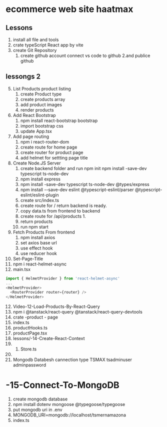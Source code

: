 # ecommerce web site haatmax

## Lessons

1. install all file and tools
2. crate typeScript React app by vite
3. create Git Repository
   1. create github account
      connect vs code to github
      2.and publice github

## lessongs 2

5. List Products product listing
   1. create Product type
   2. create products array
   3. add product images
   4. render products
6. Add React Bootstrap
   1. npm install react-bootstrap bootstrap
   2. import bootstrap css
   3. update App.tsx
7. Add page routing
   1. npm i react-router-dom
   2. create route for home page
   3. create router for product page
   4. add helmet for settting page title
8. Create Node.JS Server
   1. create backend folder and run npm init
      npm install -save-dev typescript ts-node-dev
   2. npm install express
   3. npm install -save-dev typescript ts-node-dev @types/express
   4. npm install --save-dev eslint @typescript-eslint/parser @typescript-eslint/eslint-plugin
   5. create src/index.ts
   6. create route for / return backend is ready.
   7. copy data.ts from frontend to backend
   8. create route for /api/products
      1.
   9. return products
   10. run npm start
9. Fetch Products From frontend
   1. npm install axios
   2. set axios base url
   3. use effect hook
   4. use reducer hook
10. Set-Page-Title
11. npm i react-helmet-async
12. main.tsx

```js
import { HelmetProvider } from 'react-helmet-async'
...
<HelmetProvider>
  <RouterProvider router={router} />
</HelmetProvider>
```

12. Video-12-Load-Products-By-React-Query
1. npm i @tanstack/react-query @tanstack/react-query-devtools
1. crate -product - page
1. index.ts
1. productHooks.ts
1. productPage.tsx
1. lessons/-14-Create-React-Context
1. 1. Store.ts
1.
1. Mongodb Databesh
   cannection type
   TSMAX
   tsadminuser
   adminpassword

# -15-Connect-To-MongoDB

1. create mongodb database
2. npm install dotenv mongoose @typegoose/typegoose
3. put mongodb uri in .env
4. MONGODB_URI=mongodb://localhost/tsmernamazona
5. index.ts
